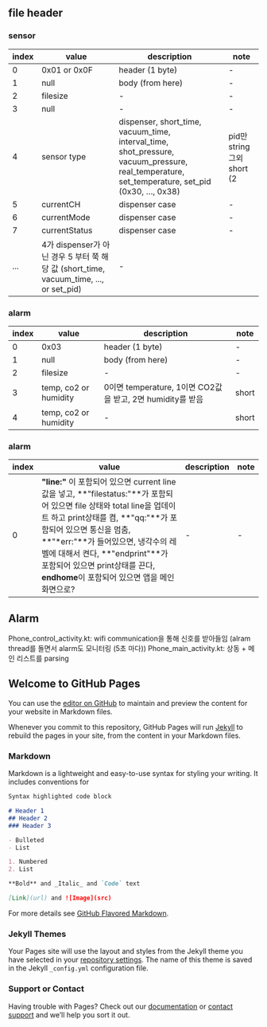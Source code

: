 ## file header
### sensor
| index | value | description | note |
| --- |  --- |  --- |  --- | 
| 0 | 0x01 or 0x0F | header (1 byte) | - |
| 1 | null | body (from here) | - |
| 2 | filesize | - | - |
| 3 | null | - | - |
| 4 | sensor type | dispenser, short_time, vacuum_time, interval_time, shot_pressure, vacuum_pressure, real_temperature, set_temperature, set_pid (0x30, …, 0x38) | pid만 string 그외 short (2 |
| 5 | currentCH | dispenser case | - |
| 6 | currentMode | dispenser case | - |
| 7 | currentStatus | dispenser case | - |
| ... | 4가 dispenser가 아닌 경우 5 부터 쭉 해당 값 (short_time, vacuum_time, ..., or set_pid) | - |

### alarm
| index | value | description | note |
| --- |  --- |  --- |  --- | 
| 0 | 0x03 | header (1 byte) | - |
| 1 | null | body (from here) | - |
| 2 | filesize | - | - |
| 3 | temp, co2 or humidity | 0이면 temperature, 1이면 CO2값을 받고, 2면 humidity를 받음 | short |
| 4 | temp, co2 or humidity | - | short |


### alarm
| index | value | description | note |
| --- |  --- |  --- |  --- | 
| 0 | **"line:"** 이 포함되어 있으면 current line값을 넣고, **"filestatus:"**가 포함되어 있으면 file 상태와 total line을 업데이트 하고 print상태를 켬,  **"qq:"**가 포함되어 있으면 통신을 멈춤, **"*err:"**가 들어있으면, 냉각수의 레벨에 대해서 켠다, **"endprint"**가 포함되어 있으면 print상태를 끈다, **endhome**이 포함되어 있으면 앱을 메인화면으로? | - | - |





## Alarm
Phone_control_activity.kt: wifi communication을 통해 신호를 받아들임 (alram thread를 돌면서 alarm도 모니터링 (5초 마다))
Phone_main_activity.kt: 상동 + 메인 리스트를 parsing


## Welcome to GitHub Pages

You can use the [editor on GitHub](https://github.com/mgcha85/drinvivo_desc/edit/gh-pages/index.md) to maintain and preview the content for your website in Markdown files.

Whenever you commit to this repository, GitHub Pages will run [Jekyll](https://jekyllrb.com/) to rebuild the pages in your site, from the content in your Markdown files.

### Markdown

Markdown is a lightweight and easy-to-use syntax for styling your writing. It includes conventions for

```markdown
Syntax highlighted code block

# Header 1
## Header 2
### Header 3

- Bulleted
- List

1. Numbered
2. List

**Bold** and _Italic_ and `Code` text

[Link](url) and ![Image](src)
```

For more details see [GitHub Flavored Markdown](https://guides.github.com/features/mastering-markdown/).

### Jekyll Themes

Your Pages site will use the layout and styles from the Jekyll theme you have selected in your [repository settings](https://github.com/mgcha85/drinvivo_desc/settings). The name of this theme is saved in the Jekyll `_config.yml` configuration file.

### Support or Contact

Having trouble with Pages? Check out our [documentation](https://docs.github.com/categories/github-pages-basics/) or [contact support](https://support.github.com/contact) and we’ll help you sort it out.
